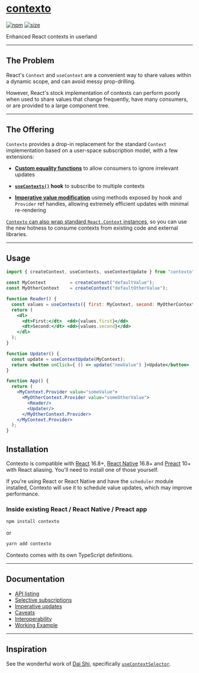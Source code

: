[contexto](.)
========

[![npm](https://img.shields.io/npm/v/contexto)](https://www.npmjs.com/package/contexto)
[![size](https://img.shields.io/bundlephobia/minzip/contexto)](https://bundlephobia.com/result?p=contexto)

Enhanced React contexts in userland

---

## <a name="problem"></a>The Problem

React's `Context` and `useContext` are a convenient way to share values
within a dynamic scope, and can avoid messy prop-drilling.

However, React's stock implementation of contexts can perform poorly when
used to share values that change frequently, have many consumers, or are
provided to a large component tree.

---

## <a name="offering"></a>The Offering

`Contexto` provides a drop-in replacement for the standard `Context` implementation
based on a user-space subscription model, with a few extensions:

 - **[Custom equality functions](selective-subscriptions)** to allow consumers to ignore irrelevant updates

 - **[`useContexts()`](api#useContexts) hook** to subscribe to multiple contexts

 - **[Imperative value modification](imperative-updates)** using methods exposed by hook and `Provider` ref handles,
 allowing extremely efficient updates with minimal re-rendering

[`Contexto` can also wrap standard `React.Context` instances](interoperability), so you can use the
new hotness to consume contexts from existing code and external libraries.

---

## <a name="usage"></a>Usage

```jsx
import { createContext, useContexts, useContextUpdate } from "contexto";

const MyContext         = createContext("defaultValue");
const MyOtherContext    = createContext("defaultOtherValue");

function Reader() {
  const values = useContexts({ first: MyContext, second: MyOtherContext });
  return (
    <dl>
      <dt>First:</dt>  <dd>{values.first}</dd>
      <dt>Second:</dt> <dd>{values.second}</dd>
    </dl>
  );
}

function Updater() {
  const update = useContextUpdate(MyContext);
  return <button onClick={ () => update("newValue") }>Update</button>
}

function App() {
  return (
    <MyContext.Provider value="someValue">
      <MyOtherContext.Provider value="someOtherValue">
        <Reader/>
        <Updater/>
      </MyOtherContext.Provider>
    </MyContext.Provider>
  );
}
```

## <a name="installation"></a>Installation

Contexto is compatible with
[React](https://react.dev/) 16.8+,
[React Native](https://reactnative.dev/) 16.8+
and [Preact](https://preactjs.com/) 10+ with React aliasing.
You'll need to install one of those yourself.

If you're using React or React Native and have the `scheduler` module installed,
Contexto will use it to schedule value updates, which may improve performance.

### Inside existing React / React Native / Preact app

```bash
npm install contexto
```
or
```bash
yarn add contexto
```

Contexto comes with its own TypeScript definitions.

---

## <a name="documentation"></a>Documentation

 * [API listing](api)
 * [Selective subscriptions](selective-subscriptions)
 * [Imperative updates](imperative-updates)
 * [Caveats](caveats)
 * [Interoperability](interoperability)
 * [Working Example](example)

---

## <a name="inspiration"></a>Inspiration

See the wonderful work of [Dai Shi](https://github.com/dai-shi/), specifically [`useContextSelector`](https://github.com/dai-shi/use-context-selector/).
